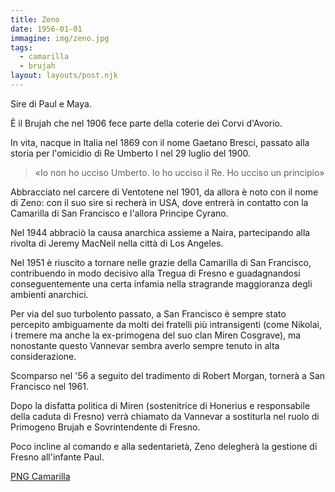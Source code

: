 ```yaml
---
title: Zeno
date: 1956-01-01
immagine: img/zeno.jpg
tags:
  - camarilla
  - brujah
layout: layouts/post.njk
---
```


Sire di Paul e Maya.

È il Brujah che nel 1906 fece parte della coterie dei Corvi d'Avorio.

In vita, nacque in Italia nel 1869 con il nome Gaetano Bresci, passato alla storia per l'omicidio di Re Umberto I nel 29 luglio del 1900.

> «Io non ho ucciso Umberto. Io ho ucciso il Re. Ho ucciso un principio»

Abbracciato nel carcere di Ventotene nel 1901, da allora è noto con il nome di Zeno: con il suo sire si recherà in USA, dove entrerà in contatto con la Camarilla di San Francisco e l'allora Principe Cyrano.

Nel 1944 abbraciò la causa anarchica assieme a Naira, partecipando alla rivolta di Jeremy MacNeil nella città di Los Angeles.

Nel 1951 è riuscito a tornare nelle grazie della Camarilla di San Francisco, contribuendo in modo decisivo alla Tregua di Fresno e guadagnandosi conseguentemente una certa infamia nella stragrande maggioranza degli ambienti anarchici.

Per via del suo turbolento passato, a San Francisco è sempre stato percepito ambiguamente da molti dei fratelli più intransigenti (come Nikolai, i tremere ma anche la ex-primogena del suo clan Miren Cosgrave), ma nonostante questo Vannevar sembra averlo sempre tenuto in alta considerazione.

Scomparso nel '56 a seguito del tradimento di Robert Morgan, tornerà a San Francisco nel 1961.

Dopo la disfatta politica di Miren (sostenitrice di Honerius e responsabile della caduta di Fresno) verrà chiamato da Vannevar a sostiturla nel ruolo di Primogeno Brujah e Sovrintendente di Fresno.

Poco incline al comando e alla sedentarietà, Zeno delegherà la gestione di Fresno all'infante Paul.

<a href="http://xabacadabra.com/cursed-legacy/png-camarilla.html" class="button back">PNG Camarilla</a>